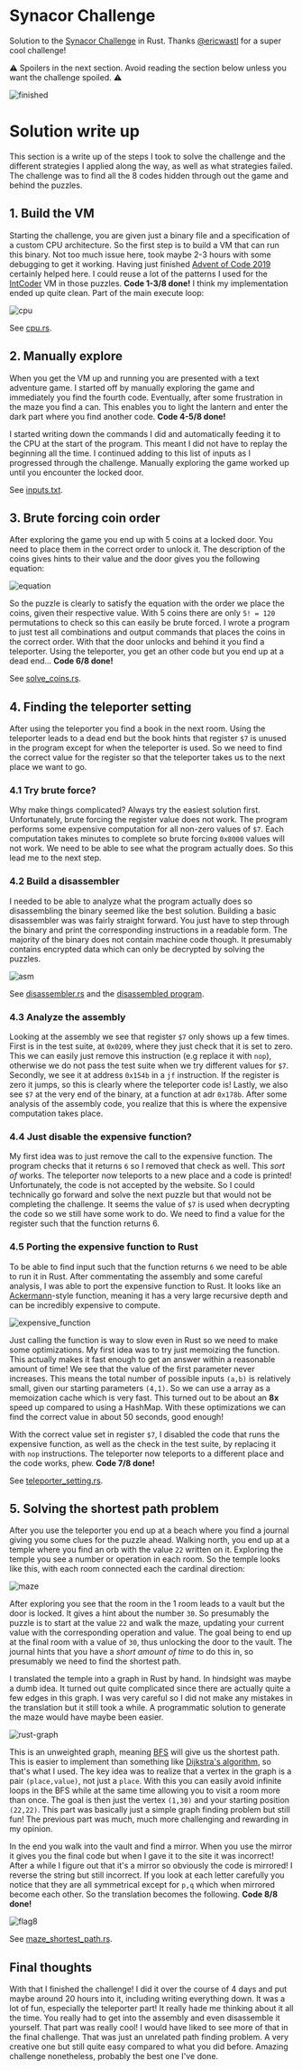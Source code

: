 # Synacor Challenge
Solution to the [Synacor Challenge](https://challenge.synacor.com/) in Rust. Thanks [@ericwastl](https://twitter.com/ericwastl) for a super cool challenge!

:warning: Spoilers in the next section. Avoid reading the section below unless you want the challenge spoiled. :warning:

![finished](./screenshots/finished.png)

# Solution write up
This section is a write up of the steps I took to solve the challenge and the different strategies I applied along the way, as well as what strategies failed. The challenge was to find all the 8 codes hidden through out the game and behind the puzzles.

## 1. Build the VM
Starting the challenge, you are given just a binary file and a specification of a custom CPU architecture. So the first step is to build a VM that can run this binary. Not too much issue here, took maybe 2-3 hours with some debugging to get it working. Having just finished [Advent of Code 2019](https://github.com/AxlLind/AdventOfCode2019/) certainly helped here. I could reuse a lot of the patterns I used for the [IntCoder](https://github.com/AxlLind/AdventOfCode2019/blob/master/src/intcoder.rs) VM in those puzzles. **Code 1-3/8 done!** I think my implementation ended up quite clean. Part of the main execute loop:

![cpu](./screenshots/cpu.png)

See [cpu.rs](./src/cpu.rs).

## 2. Manually explore
When you get the VM up and running you are presented with a text adventure game. I started off by manually exploring the game and immediately you find the fourth code. Eventually, after some frustration in the maze you find a can. This enables you to light the lantern and enter the dark part where you find another code. **Code 4-5/8 done!**

I started writing down the commands I did and automatically feeding it to the CPU at the start of the program. This meant I did not have to replay the beginning all the time. I continued adding to this list of inputs as I progressed through the challenge. Manually exploring the game worked up until you encounter the locked door.

See [inputs.txt](./files/inputs.txt).

## 3. Brute forcing coin order
After exploring the game you end up with 5 coins at a locked door. You need to place them in the correct order to unlock it. The description of the coins gives hints to their value and the door gives you the following equation:

![equation](./screenshots/equation.png)

So the puzzle is clearly to satisfy the equation with the order we place the coins, given their respective value. With 5 coins there are only `5! = 120` permutations to check so this can easily be brute forced. I wrote a program to just test all combinations and output commands that places the coins in the correct order. With that the door unlocks and behind it you find a teleporter. Using the teleporter, you get an other code but you end up at a dead end... **Code 6/8 done!**

See [solve_coins.rs](./src/bin/solve_coins.rs).

## 4. Finding the teleporter setting
After using the teleporter you find a book in the next room. Using the teleporter leads to a dead end but the book hints that register `$7` is unused in the program except for when the teleporter is used. So we need to find the correct value for the register so that the teleporter takes us to the next place we want to go.

### 4.1 Try brute force?
Why make things complicated? Always try the easiest solution first. Unfortunately, brute forcing the register value does not work. The program performs some expensive computation for all non-zero values of `$7`. Each computation takes minutes to complete so brute forcing `0x8000` values will not work. We need to be able to see what the program actually does. So this lead me to the next step.

### 4.2 Build a disassembler
I needed to be able to analyze what the program actually does so disassembling the binary seemed like the best solution. Building a basic disassembler was was fairly straight forward. You just have to step through the binary and print the corresponding instructions in a readable form. The majority of the binary does not contain machine code though. It presumably contains encrypted data which can only be decrypted by solving the puzzles.

![asm](./screenshots/asm.png)

See [disassembler.rs](./src/bin/disassembler.rs) and the [disassembled program](./files/disassembled.asm).

### 4.3 Analyze the assembly
Looking at the assembly we see that register `$7` only shows up a few times. First is in the test suite, at `0x0209`, where they just check that it is set to zero. This we can easily just remove this instruction (e.g replace it with `nop`), otherwise we do not pass the test suite when we try different values for `$7`. Secondly, we see it at address `0x154b` in a `jf` instruction. If the register is zero it jumps, so this is clearly where the teleporter code is! Lastly, we also see `$7` at the very end of the binary, at a function at adr `0x178b`. After some analysis of the assembly code, you realize that this is where the expensive computation takes place.

### 4.4 Just disable the expensive function?
My first idea was to just remove the call to the expensive function. The program checks that it returns `6` so I removed that check as well. This *sort of* works. The teleporter now teleports to a new place and a code is printed! Unfortunately, the code is not accepted by the website. So I could technically go forward and solve the next puzzle but that would not be completing the challenge. It seems the value of `$7` is used when decrypting the code so we still have some work to do. We need to find a value for the register such that the function returns 6.

### 4.5 Porting the expensive function to Rust
To be able to find input such that the function returns `6` we need to be able to run it in Rust. After commentating the assembly and some careful analysis, I was able to port the expensive function to Rust. It looks like an [Ackermann](https://en.wikipedia.org/wiki/Ackermann_function)-style function, meaning it has a very large recursive depth and can be incredibly expensive to compute.

![expensive_function](./screenshots/expensive_function.png)

Just calling the function is way to slow even in Rust so we need to make some optimizations. My first idea was to try just memoizing the function. This actually makes it fast enough to get an answer within a reasonable amount of time! We see that the value of the first parameter never increases. This means the total number of possible inputs `(a,b)` is relatively small, given our starting parameters `(4,1)`. So we can use a array as a memoization cache which is very fast. This turned out to be about an **8x** speed up compared to using a HashMap. With these optimizations we can find the correct value in about 50 seconds, good enough!

With the correct value set in register `$7`, I disabled the code that runs the expensive function, as well as the check in the test suite, by replacing it with `nop` instructions. The teleporter now teleports to a different place and the code works, phew. **Code 7/8 done!**

See [teleporter_setting.rs](./src/bin/teleporter_setting.rs).

## 5. Solving the shortest path problem
After you use the teleporter you end up at a beach where you find a journal giving you some clues for the puzzle ahead. Walking north, you end up at a temple where you find an orb with the value `22` written on it. Exploring the temple you see a number or operation in each room. So the temple looks like this, with each room connected each the cardinal direction:

![maze](./screenshots/maze.png)

After exploring you see that the room in the 1 room leads to a vault but the door is locked. It gives a hint about the number `30`. So presumably the puzzle is to start at the value `22` and walk the maze, updating your current value with the corresponding operation and value. The goal being to end up at the final room with a value of `30`, thus unlocking the door to the vault. The journal hints that you have a *short amount of time* to do this in, so presumably we need to find the shortest path.

I translated the temple into a graph in Rust by hand. In hindsight was maybe a dumb idea. It turned out quite complicated since there are actually quite a few edges in this graph. I was very careful so I did not make any mistakes in the translation but it still took a while. A programmatic solution to generate the maze would have maybe been easier.

![rust-graph](./screenshots/graph.png)

This is an unweighted graph, meaning [BFS](https://en.wikipedia.org/wiki/Breadth-first_search) will give us the shortest path. This is easier to implement than something like [Dijkstra's algorithm](https://en.wikipedia.org/wiki/Dijkstra%27s_algorithm), so that's what I used. The key idea was to realize that a vertex in the graph is a pair `(place,value)`, not just a `place`. With this you can easily avoid infinite loops in the BFS while at the same time allowing you to visit a room more than once. The goal is then just the vertex `(1,30)` and your starting position `(22,22)`. This part was basically just a simple graph finding problem but still fun! The previous part was much, much more challenging and rewarding in my opinion.

In the end you walk into the vault and find a mirror. When you use the mirror it gives you the final code but when I gave it to the site it was incorrect! After a while I figure out that it's a mirror so obviously the code is mirrored! I reverse the string but still incorrect. If you look at each letter carefully you notice that they are all symmetrical except for `p,q` which when mirrored become each other. So the translation becomes the following. **Code 8/8 done!**

![flag8](./screenshots/flag8.png)

See [maze_shortest_path.rs](./src/bin/maze_shortest_path.rs).

## Final thoughts
With that I finished the challenge! I did it over the course of 4 days and put maybe around 20 hours into it, including writing everything down. It was a lot of fun, especially the teleporter part! It really hade me thinking about it all the time. You really had to get into the assembly and even disassemble it yourself. That part was really cool! I would have liked to see more of that in the final challenge. That was just an unrelated path finding problem. A very creative one but still quite easy compared to what you did before. Amazing challenge nonetheless, probably the best one I've done.
